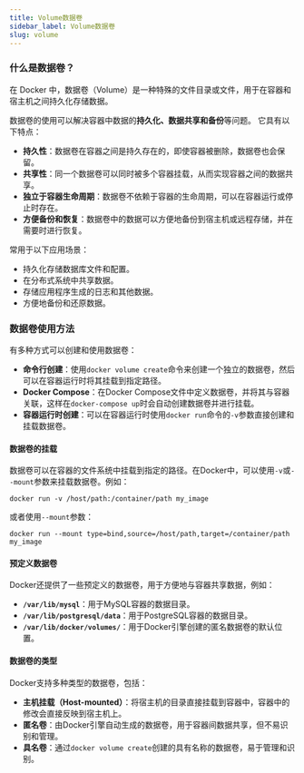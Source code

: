```yaml
---
title: Volume数据卷
sidebar_label: Volume数据卷
slug: volume
---
```


### 什么是数据卷？

在 Docker 中，数据卷（Volume）是一种特殊的文件目录或文件，用于在容器和宿主机之间持久化存储数据。

数据卷的使用可以解决容器中数据的**持久化、数据共享和备份**等问题。
它具有以下特点：
- **持久性**：数据卷在容器之间是持久存在的，即使容器被删除，数据卷也会保留。
- **共享性**：同一个数据卷可以同时被多个容器挂载，从而实现容器之间的数据共享。
- **独立于容器生命周期**：数据卷不依赖于容器的生命周期，可以在容器运行或停止时存在。
- **方便备份和恢复**：数据卷中的数据可以方便地备份到宿主机或远程存储，并在需要时进行恢复。

常用于以下应用场景：
- 持久化存储数据库文件和配置。
- 在分布式系统中共享数据。
- 存储应用程序生成的日志和其他数据。
- 方便地备份和还原数据。

### 数据卷使用方法

有多种方式可以创建和使用数据卷：
- **命令行创建**：使用`docker volume create`命令来创建一个独立的数据卷，然后可以在容器运行时将其挂载到指定路径。
- **Docker Compose**：在Docker Compose文件中定义数据卷，并将其与容器关联，这样在`docker-compose up`时会自动创建数据卷并进行挂载。
- **容器运行时创建**：可以在容器运行时使用`docker run`命令的`-v`参数直接创建和挂载数据卷。

#### **数据卷的挂载**
数据卷可以在容器的文件系统中挂载到指定的路径。在Docker中，可以使用`-v`或`--mount`参数来挂载数据卷。例如：
```
docker run -v /host/path:/container/path my_image
```
或者使用`--mount`参数：
```
docker run --mount type=bind,source=/host/path,target=/container/path my_image
```

#### **预定义数据卷**
Docker还提供了一些预定义的数据卷，用于方便地与容器共享数据，例如：
- **`/var/lib/mysql`**：用于MySQL容器的数据目录。
- **`/var/lib/postgresql/data`**：用于PostgreSQL容器的数据目录。
- **`/var/lib/docker/volumes/`**：用于Docker引擎创建的匿名数据卷的默认位置。

#### **数据卷的类型**
Docker支持多种类型的数据卷，包括：
- **主机挂载（Host-mounted）**：将宿主机的目录直接挂载到容器中，容器中的修改会直接反映到宿主机上。
- **匿名卷**：由Docker引擎自动生成的数据卷，用于容器间数据共享，但不易识别和管理。
- **具名卷**：通过`docker volume create`创建的具有名称的数据卷，易于管理和识别。
